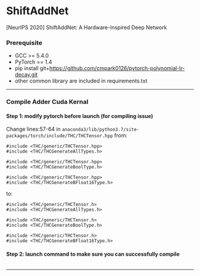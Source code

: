 # ShiftAddNet
[NeurIPS 2020] ShiftAddNet: A Hardware-Inspired Deep Network


### Prerequisite

* GCC >= 5.4.0
* PyTorch == 1.4
* pip install git+https://github.com/cmpark0126/pytorch-polynomial-lr-decay.git
* other common library are included in requirements.txt

---

### Compile Adder Cuda Kernal

#### Step 1: modify pytorch before launch (for compiling issue)

Change lines:57-64 in `anaconda3/lib/python3.7/site-packages/torch/include/THC/THCTensor.hpp`
from:
````
#include <THC/generic/THCTensor.hpp>
#include <THC/THCGenerateAllTypes.h>

#include <THC/generic/THCTensor.hpp>
#include <THC/THCGenerateBoolType.h>

#include <THC/generic/THCTensor.hpp>
#include <THC/THCGenerateBFloat16Type.h>
````
to:
````
#include <THC/generic/THCTensor.h>
#include <THC/THCGenerateAllTypes.h>

#include <THC/generic/THCTensor.h>
#include <THC/THCGenerateBoolType.h>

#include <THC/generic/THCTensor.h>
#include <THC/THCGenerateBFloat16Type.h>
````

#### Step 2: launch command to make sure you can successfully compile


````

````

---